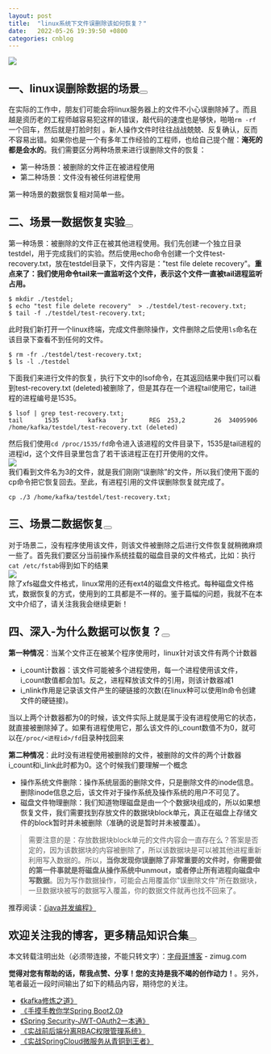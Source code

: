 ```yaml
---
layout: post
title:  "linux系统下文件误删除该如何恢复？"
date:   2022-05-26 19:39:50 +0800
categories: cnblog
---
```

![](https://img2022.cnblogs.com/other/1815316/202205/1815316-20220525082056854-692447649.jpg)
 
## 一、linux误删除数据的场景<button class="cnblogs-toc-button" title="显示目录导航" aria-expanded="false"></button>
 
在实际的工作中，朋友们可能会将linux服务器上的文件不小心误删除掉了。而且越是资历老的工程师越容易犯这样的错误，敲代码的速度也是够快，啪啪`rm -rf`一个回车，然后就是打脸时刻 。新人操作文件时往往战战兢兢、反复确认，反而不容易出错。如果你也是一个有多年工作经验的工程师，也给自己提个醒：**淹死的都是会水的**。我们需要区分两种场景来进行误删除文件的恢复：
 
- 第一种场景：被删除的文件正在被进程使用
- 第二种场景：文件没有被任何进程使用

第一种场景的数据恢复相对简单一些。
 
## 二、场景一数据恢复实验<button class="cnblogs-toc-button" title="显示目录导航" aria-expanded="false"></button>
 
第一种场景：被删除的文件正在被其他进程使用。我们先创建一个独立目录testdel，用于完成我们的实验。然后使用echo命令创建一个文件test-recovery.txt，放在testdel目录下，文件内容是："test file delete recovery"。**重点来了：我们使用命令tail来一直监听这个文件，表示这个文件一直被tail进程监听占用。**

    $ mkdir ./testdel;
    $ echo "test file delete recovery"  > ./testdel/test-recovery.txt;
    $ tail -f ./testdel/test-recovery.txt;

此时我们新打开一个linux终端，完成文件删除操作，文件删除之后使用`ls`命名在该目录下查看不到任何的文件。

    $ rm -fr ./testdel/test-recovery.txt;
    $ ls -l ./testdel

下面我们来进行文件的恢复，执行下文中的lsof命令，在其返回结果中我们可以看到test-recovery.txt (deleted)被删除了，但是其存在一个进程tail使用它，tail进程的进程编号是1535。

    $ lsof | grep test-recovery.txt;
    tail      1535        kafka    3r      REG  253,2        26  34095906 /home/kafka/testdel/test-recovery.txt (deleted)

然后我们使用`cd /proc/1535/fd`命令进入该进程的文件目录下，1535是tail进程的进程id，这个文件目录里包含了若干该进程正在打开使用的文件。  
 ![](https://img2022.cnblogs.com/other/1815316/202205/1815316-20220525082057127-349611815.png)  
 我们看到文件名为3的文件，就是我们刚刚“误删除”的文件，所以我们使用下面的cp命令把它恢复回去。至此，有进程引用的文件误删除恢复就完成了。

    cp ./3 /home/kafka/testdel/test-recovery.txt;

## 三、场景二数据恢复<button class="cnblogs-toc-button" title="显示目录导航" aria-expanded="false"></button>
 
对于场景二，没有程序使用该文件，则该文件被删除之后进行文件恢复就稍微麻烦一些了。首先我们要区分当前操作系统挂载的磁盘目录的文件格式，比如：执行`cat /etc/fstab`得到如下的结果  
 ![](https://img2022.cnblogs.com/other/1815316/202205/1815316-20220525082057371-626598423.png)  
 除了xfs磁盘文件格式，linux常用的还有ext4的磁盘文件格式。每种磁盘文件格式，数据恢复的方式，使用到的工具都是不一样的。鉴于篇幅的问题，我就不在本文中介绍了，请关注我我会继续更新！
 
## 四、深入-为什么数据可以恢复？<button class="cnblogs-toc-button" title="显示目录导航" aria-expanded="false"></button>
 
**第一种情况**：当某个文件正在被某个程序使用时，linux针对该文件有两个计数器

- i\_count计数器：该文件可能被多个进程使用，每一个进程使用该文件，i\_count数值都会加1。反之，进程释放该文件的引用，则该计数器减1
- i\_nlink作用是记录该文件产生的硬链接的次数(在linux种可以使用ln命令创建文件的硬链接)。

当以上两个计数器都为0的时候，该文件实际上就是属于没有进程使用它的状态，就直接被删除掉了。如果有进程使用它，那么该文件的i\_count数值不为0，就可以在`/proc/<进程id>/fd`目录种找回来
 
**第二种情况**：此时没有进程使用被删除的文件，被删除的文件的两个计数器i\_count和i\_link此时都为0。这个时候我们要理解一个概念

- 操作系统文件删除：操作系统层面的删除文件，只是删除文件的inode信息。删除inode信息之后，该文件对于操作系统及操作系统的用户不可见了。
- 磁盘文件物理删除：我们知道物理磁盘是由一个个数据块组成的，所以如果想恢复文件，我们需要找到存放文件的数据块block单元，真正在磁盘上存储文件的block暂时并未被删除（准确的说是暂时并未被覆盖）。

> 需要注意的是：存放数据块block单元的文件内容会一直存在么？答案是否定的，因为该数据块的内容被删除了，所以该数据块是可以被其他进程重新利用写入数据的。所以，**当你发现你误删除了非常重要的文件时，你需要做的第一件事就是将磁盘从操作系统中unmout，或者停止所有进程向磁盘中写数据**。因为写作数据操作，可能会占用覆盖你"误删除文件"所在数据块，一旦数据块被写的数据写入覆盖，你的数据文件就再也找不回来了。

推荐阅读：[《java并发编程》](https://mp.weixin.qq.com/mp/appmsgalbum?__biz=MzU0NDU5MTk1MQ==&amp;action=getalbum&amp;album_id=1576334194996232194#wechat_redirect)
 
## 欢迎关注我的博客，更多精品知识合集<button class="cnblogs-toc-button" title="显示目录导航" aria-expanded="false"></button>
 
本文转载注明出处（必须带连接，不能只转文字）：[字母哥博客](http://www.zimug.com)  -   zimug.com
 
**觉得对您有帮助的话，帮我点赞、分享！您的支持是我不竭的创作动力！**。另外，笔者最近一段时间输出了如下的精品内容，期待您的关注。

- [《kafka修炼之道》](https://www.kancloud.cn/hanxt/kafka/content)
- [《手摸手教你学Spring Boot2.0》](https://www.kancloud.cn/hanxt/springboot2/content)
- [《Spring Security-JWT-OAuth2一本通》](https://www.kancloud.cn/hanxt/springsecurity/content)
- [《实战前后端分离RBAC权限管理系统》](https://www.kancloud.cn/hanxt/vue-spring/content)
- [《实战SpringCloud微服务从青铜到王者》](https://www.kancloud.cn/hanxt/springcloud/content)
